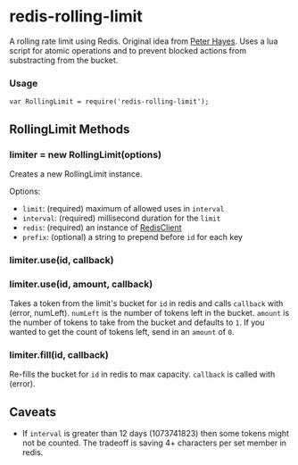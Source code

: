 # redis-rolling-limit #

A rolling rate limit using Redis. Original idea from [Peter Hayes](https://engineering.classdojo.com/blog/2015/02/06/rolling-rate-limiter/).
Uses a lua script for atomic operations and to prevent blocked actions from substracting
from the bucket.

### Usage ###

```JS
var RollingLimit = require('redis-rolling-limit');
```

## RollingLimit Methods ##

### limiter = new RollingLimit(options) ###

Creates a new RollingLimit instance.

Options:
* `limit`: (required) maximum of allowed uses in `interval`
* `interval`: (required) millisecond duration for the `limit`
* `redis`: (required) an instance of [RedisClient](https://www.npmjs.com/package/redis)
* `prefix`: (optional) a string to prepend before `id` for each key

### limiter.use(id, callback) ###
### limiter.use(id, amount, callback) ###

Takes a token from the limit's bucket for `id` in redis and calls `callback` with
(error, numLeft). `numLeft` is the number of tokens left in the bucket. `amount`
is the number of tokens to take from the bucket and defaults to `1`. If you wanted
to get the count of tokens left, send in an `amount` of `0`.

### limiter.fill(id, callback) ###

Re-fills the bucket for `id` in redis to max capacity. `callback` is called with
(error).

## Caveats ##

* If `interval` is greater than 12 days (1073741823) then some tokens might not be
counted. The tradeoff is saving 4+ characters per set member in redis.

